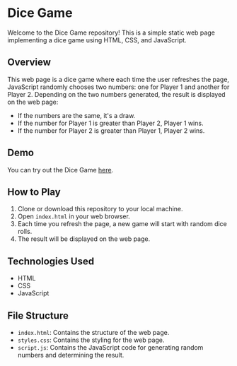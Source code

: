 # Dice Game

Welcome to the Dice Game repository! This is a simple static web page implementing a dice game using HTML, CSS, and JavaScript.

## Overview

This web page is a dice game where each time the user refreshes the page, JavaScript randomly chooses two numbers: one for Player 1 and another for Player 2. Depending on the two numbers generated, the result is displayed on the web page:

- If the numbers are the same, it's a draw.
- If the number for Player 1 is greater than Player 2, Player 1 wins.
- If the number for Player 2 is greater than Player 1, Player 2 wins.

## Demo

You can try out the Dice Game [here](#).

## How to Play

1. Clone or download this repository to your local machine.
2. Open `index.html` in your web browser.
3. Each time you refresh the page, a new game will start with random dice rolls.
4. The result will be displayed on the web page.

## Technologies Used

- HTML
- CSS
- JavaScript

## File Structure

- `index.html`: Contains the structure of the web page.
- `styles.css`: Contains the styling for the web page.
- `script.js`: Contains the JavaScript code for generating random numbers and determining the result.
